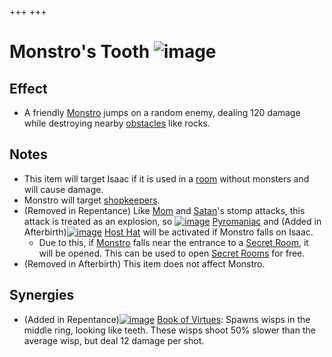 +++
+++

 # Monstro's Tooth ![image](/image/Monstro%27s_Tooth.png) 

Effect
--------


* A friendly [Monstro](/wiki/Monstro "Monstro") jumps on a random enemy, dealing 120 damage while destroying nearby [obstacles](/wiki/Obstacles "Obstacles") like rocks.


Notes
-------


* This item will target Isaac if it is used in a [room](/wiki/Room "Room") without monsters and will cause damage.
* Monstro will target [shopkeepers](/wiki/Shopkeeper "Shopkeeper").
* (Removed in Repentance) Like [Mom](/wiki/Mom "Mom") and [Satan](/wiki/Satan "Satan")'s stomp attacks, this attack is treated as an explosion, so [![image](/image/Pyromaniac.png)](/wiki/Pyromaniac "Pyromaniac") [Pyromaniac](/wiki/Pyromaniac "Pyromaniac") and (Added in Afterbirth)[![image](/image/Host_Hat.png)](/wiki/Host_Hat "Host Hat") [Host Hat](/wiki/Host_Hat "Host Hat") will be activated if Monstro falls on Isaac.
	+ Due to this, if [Monstro](/wiki/Monstro "Monstro") falls near the entrance to a [Secret Room](/wiki/Secret_Room "Secret Room"), it will be opened. This can be used to open [Secret Rooms](/wiki/Secret_Room "Secret Room") for free.
* (Removed in Afterbirth) This item does not affect Monstro.


Synergies
-----------


* (Added in Repentance)[![image](/image/Book_of_Virtues.png)](/wiki/Book_of_Virtues "Book of Virtues") [Book of Virtues](/wiki/Book_of_Virtues "Book of Virtues"): Spawns wisps in the middle ring, looking like teeth. These wisps shoot 50% slower than the average wisp, but deal 12 damage per shot.


